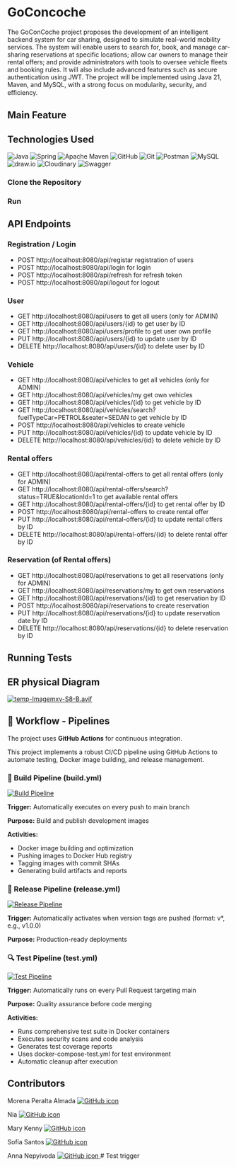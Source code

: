 # GoConcoche
The GoConCoche project proposes the development of an intelligent backend system for car
sharing, designed to simulate real-world mobility services. The
system will enable users to search for, book, and manage car-sharing reservations at specific
locations; allow car owners to manage their rental offers; and provide administrators with tools to
oversee vehicle fleets and booking rules. It will also include advanced features such as secure
authentication using JWT. The project will be implemented using Java 21, Maven, and MySQL,
with a strong focus on modularity, security, and eﬃciency.

## Main Feature

## Technologies Used
![Java](https://img.shields.io/badge/java-%23ED8B00.svg?style=for-the-badge&logo=openjdk&logoColor=white)
![Spring](https://img.shields.io/badge/spring-%236DB33F.svg?style=for-the-badge&logo=spring&logoColor=white)
![Apache Maven](https://img.shields.io/badge/Apache%20Maven-C71A36?style=for-the-badge&logo=Apache%20Maven&logoColor=white)
![GitHub](https://img.shields.io/badge/github-%23121011.svg?style=for-the-badge&logo=github&logoColor=white)
![Git](https://img.shields.io/badge/git-%23F05033.svg?style=for-the-badge&logo=git&logoColor=white)
![Postman](https://img.shields.io/badge/Postman-FF6C37?style=for-the-badge&logo=postman&logoColor=white)
![MySQL](https://img.shields.io/badge/MySQL-4479A1?style=for-the-badge&logo=mysql&logoColor=white)
![draw.io](https://img.shields.io/badge/draw.io-F08705?style=for-the-badge&logo=diagramsdotnet&logoColor=white)
![Cloudinary](https://img.shields.io/badge/cloudinary-3448C5?style=for-the-badge&logo=cloudinary&logoColor=white)
![Swagger](https://img.shields.io/badge/swagger-%2385EA2D.svg?style=for-the-badge&logo=swagger&logoColor=black)

### Clone the Repository

### Run

## API Endpoints

### Registration / Login
- POST http://localhost:8080/api/registar registration of users
- POST http://localhost:8080/api/login for login
- POST http://localhost:8080/api/refresh for refresh token
- POST http://localhost:8080/api/logout for logout

### User
- GET http://localhost:8080/api/users to get all users (only for ADMIN)
- GET http://localhost:8080/api/users/{id} to get user by ID
- GET http://localhost:8080/api/users/profile to get user own profile
- PUT http://localhost:8080/api/users/{id} to update user by ID
- DELETE http://localhost:8080/api/users/{id} to delete user by ID

### Vehicle
- GET http://localhost:8080/api/vehicles to get all vehicles (only for ADMIN)
- GET http://localhost:8080/api/vehicles/my get own vehicles
- GET http://localhost:8080/api/vehicles/{id} to get vehicle by ID
- GET http://localhost:8080/api/vehicles/search?fuelTypeCar=PETROL&seater=SEDAN to get vehicle by ID
- POST http://localhost:8080/api/vehicles to create vehicle
- PUT http://localhost:8080/api/vehicles/{id} to update vehicle by ID
- DELETE http://localhost:8080/api/vehicles/{id} to delete vehicle by ID

### Rental offers
- GET http://localhost:8080/api/rental-offers to get all rental offers (only for ADMIN)
- GET http://localhost:8080/api/rental-offers/search?status=TRUE&locationId=1 to get available rental offers
- GET http://localhost:8080/api/rental-offers/{id} to get rental offer by ID
- POST http://localhost:8080/api/rental-offers to create rental offer
- PUT http://localhost:8080/api/rental-offers/{id} to update rental offers by ID
- DELETE http://localhost:8080/api/rental-offers/{id} to delete rental offer by ID

### Reservation (of Rental offers) 
- GET http://localhost:8080/api/reservations to get all reservations (only for ADMIN)
- GET http://localhost:8080/api/reservations/my to get own reservations
- GET http://localhost:8080/api/reservations/{id} to get reservation by ID
- POST http://localhost:8080/api/reservations to create reservation
- PUT http://localhost:8080/api/reservations/{id} to update reservation date by ID
- DELETE http://localhost:8080/api/reservations/{id} to delete reservation by ID

## Running Tests

## ER physical Diagram

[![temp-Imagemxv-S8-B.avif](https://i.postimg.cc/JhvdWdQt/temp-Imagemxv-S8-B.avif)](https://postimg.cc/CZC4G7XV)

## 🔄 Workflow - Pipelines

The project uses **GitHub Actions** for continuous integration.

This project implements a robust CI/CD pipeline using GitHub Actions to automate testing, Docker image building, and release management.

### 🔧 Build Pipeline (build.yml)
[![Build Pipeline](https://github.com/More-ThanCode/GoConcoche/actions/workflows/build.yml/badge.svg)](https://github.com/More-ThanCode/GoConcoche/actions/workflows/build.yml)

**Trigger:** Automatically executes on every push to main branch

**Purpose:** Build and publish development images

**Activities:**

- Docker image building and optimization
- Pushing images to Docker Hub registry
- Tagging images with commit SHAs
- Generating build artifacts and reports

### 🎯 Release Pipeline (release.yml)
[![Release Pipeline](https://github.com/More-ThanCode/GoConcoche/actions/workflows/release.yml/badge.svg)](https://github.com/More-ThanCode/GoConcoche/actions/workflows/release.yml)

**Trigger:** Automatically activates when version tags are pushed (format: v*, e.g., v1.0.0)

**Purpose:** Production-ready deployments

### 🔍 Test Pipeline (test.yml)
[![Test Pipeline](https://github.com/More-ThanCode/GoConcoche/actions/workflows/test.yml/badge.svg)](https://github.com/More-ThanCode/GoConcoche/actions/workflows/test.yml)

**Trigger:** Automatically runs on every Pull Request targeting main

**Purpose:** Quality assurance before code merging

**Activities:**

- Runs comprehensive test suite in Docker containers
- Executes security scans and code analysis
- Generates test coverage reports
- Uses docker-compose-test.yml for test environment
- Automatic cleanup after execution

## Contributors

Morena Peralta Almada
    <a href="https://github.com/morenaperalta">
        <picture>
            <source srcset="https://img.icons8.com/ios-glyphs/30/ffffff/github.png" media="(prefers-color-scheme: dark)">
            <source srcset="https://img.icons8.com/ios-glyphs/30/000000/github.png" media="(prefers-color-scheme: light)">
            <img src="https://img.icons8.com/ios-glyphs/30/000000/github.png" alt="GitHub icon"/>
        </picture>
    </a>

Nia
    <a href="https://github.com/niaofnarnia">
        <picture>
            <source srcset="https://img.icons8.com/ios-glyphs/30/ffffff/github.png" media="(prefers-color-scheme: dark)">
            <source srcset="https://img.icons8.com/ios-glyphs/30/000000/github.png" media="(prefers-color-scheme: light)">
            <img src="https://img.icons8.com/ios-glyphs/30/000000/github.png" alt="GitHub icon"/>
        </picture>
    </a>

Mary Kenny
    <a href="https://github.com/marykenny123">
        <picture>
            <source srcset="https://img.icons8.com/ios-glyphs/30/ffffff/github.png" media="(prefers-color-scheme: dark)">
            <source srcset="https://img.icons8.com/ios-glyphs/30/000000/github.png" media="(prefers-color-scheme: light)">
            <img src="https://img.icons8.com/ios-glyphs/30/000000/github.png" alt="GitHub icon"/>
        </picture>
    </a>

Sofía Santos
<a href="https://github.com/sofianutria">
    <picture>
            <source srcset="https://img.icons8.com/ios-glyphs/30/ffffff/github.png" media="(prefers-color-scheme: dark)">
            <source srcset="https://img.icons8.com/ios-glyphs/30/000000/github.png" media="(prefers-color-scheme: light)">
            <img src="https://img.icons8.com/ios-glyphs/30/000000/github.png" alt="GitHub icon"/>
        </picture>
    </a>

Anna Nepyivoda
    <a href="https://github.com/NepyAnna">
        <picture>
            <source srcset="https://img.icons8.com/ios-glyphs/30/ffffff/github.png" media="(prefers-color-scheme: dark)">
            <source srcset="https://img.icons8.com/ios-glyphs/30/000000/github.png" media="(prefers-color-scheme: light)">
            <img src="https://img.icons8.com/ios-glyphs/30/000000/github.png" alt="GitHub icon"/>
        </picture>
    </a># Test trigger
